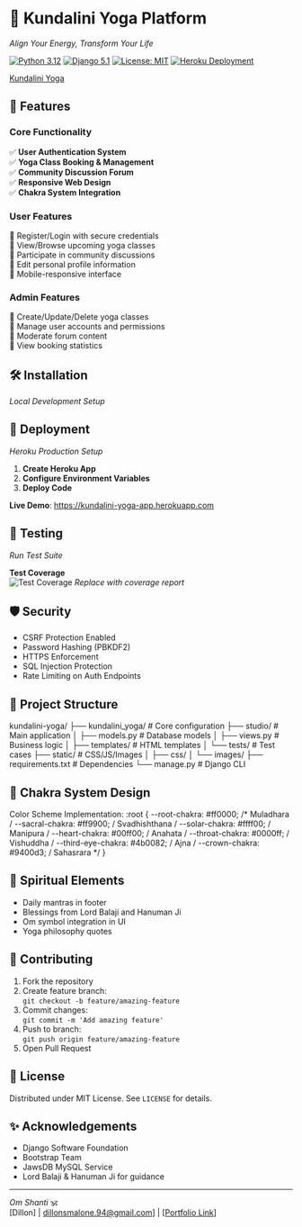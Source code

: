 # 🧘 Kundalini Yoga Platform  
*Align Your Energy, Transform Your Life*  

[![Python 3.12](https://img.shields.io/badge/Python-3.12-blue)](https://www.python.org/)
[![Django 5.1](https://img.shields.io/badge/Django-5.1-green)](https://www.djangoproject.com/)
[![License: MIT](https://img.shields.io/badge/License-MIT-yellowgreen)](https://opensource.org/licenses/MIT)
[![Heroku Deployment](https://img.shields.io/badge/Heroku-Deployed-purple)](https://kundalini-yoga-app.herokuapp.com)

[Kundalini Yoga](https://kundalini-yoga-app-29d88017307f.herokuapp.com/)
## 🌟 Features
### Core Functionality
✅ **User Authentication System**  
✅ **Yoga Class Booking & Management**  
✅ **Community Discussion Forum**  
✅ **Responsive Web Design**  
✅ **Chakra System Integration**  

### User Features
🔹 Register/Login with secure credentials  
🔹 View/Browse upcoming yoga classes  
🔹 Participate in community discussions  
🔹 Edit personal profile information  
🔹 Mobile-responsive interface  

### Admin Features
🔹 Create/Update/Delete yoga classes  
🔹 Manage user accounts and permissions  
🔹 Moderate forum content  
🔹 View booking statistics  

## 🛠️ Installation 
*Local Development Setup*


## 🚀 Deployment
*Heroku Production Setup*

1. **Create Heroku App**
2. **Configure Environment Variables**
3. **Deploy Code**

**Live Demo**: https://kundalini-yoga-app.herokuapp.com

## 🧪 Testing
*Run Test Suite*


**Test Coverage**  
![Test Coverage](static/images/coverage.jpg) *Replace with coverage report*

## 🛡️ Security
- CSRF Protection Enabled
- Password Hashing (PBKDF2)
- HTTPS Enforcement
- SQL Injection Protection
- Rate Limiting on Auth Endpoints

## 📂 Project Structure
kundalini-yoga/
├── kundalini_yoga/ # Core configuration
├── studio/ # Main application
│ ├── models.py # Database models
│ ├── views.py # Business logic
│ ├── templates/ # HTML templates
│ └── tests/ # Test cases
├── static/ # CSS/JS/Images
│ ├── css/
│ └── images/
├── requirements.txt # Dependencies
└── manage.py # Django CLI

## 🌈 Chakra System Design
Color Scheme Implementation:
:root {
--root-chakra: #ff0000; /* Muladhara /
--sacral-chakra: #ff9900; / Svadhishthana /
--solar-chakra: #ffff00; / Manipura /
--heart-chakra: #00ff00; / Anahata /
--throat-chakra: #0000ff; / Vishuddha /
--third-eye-chakra: #4b0082; / Ajna /
--crown-chakra: #9400d3; / Sahasrara */
}

## 🙏 Spiritual Elements
- Daily mantras in footer
- Blessings from Lord Balaji and Hanuman Ji
- Om symbol integration in UI
- Yoga philosophy quotes

## 🤝 Contributing
1. Fork the repository
2. Create feature branch:  
   `git checkout -b feature/amazing-feature`
3. Commit changes:  
   `git commit -m 'Add amazing feature'`
4. Push to branch:  
   `git push origin feature/amazing-feature`
5. Open Pull Request

## 📜 License
Distributed under MIT License. See `LICENSE` for details.

## ✨ Acknowledgements
- Django Software Foundation
- Bootstrap Team
- JawsDB MySQL Service
- Lord Balaji & Hanuman Ji for guidance

---

*Om Shanti* 🕉️  
[Dillon] | dillonsmalone.94@gmail.com] | [[Portfolio Link](https://github.com/TooTechnical/kundalini-yoga)]
